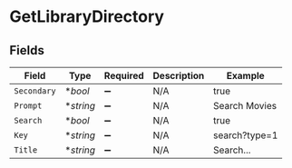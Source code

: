 # GetLibraryDirectory


## Fields

| Field              | Type               | Required           | Description        | Example            |
| ------------------ | ------------------ | ------------------ | ------------------ | ------------------ |
| `Secondary`        | **bool*            | :heavy_minus_sign: | N/A                | true               |
| `Prompt`           | **string*          | :heavy_minus_sign: | N/A                | Search Movies      |
| `Search`           | **bool*            | :heavy_minus_sign: | N/A                | true               |
| `Key`              | **string*          | :heavy_minus_sign: | N/A                | search?type=1      |
| `Title`            | **string*          | :heavy_minus_sign: | N/A                | Search...          |